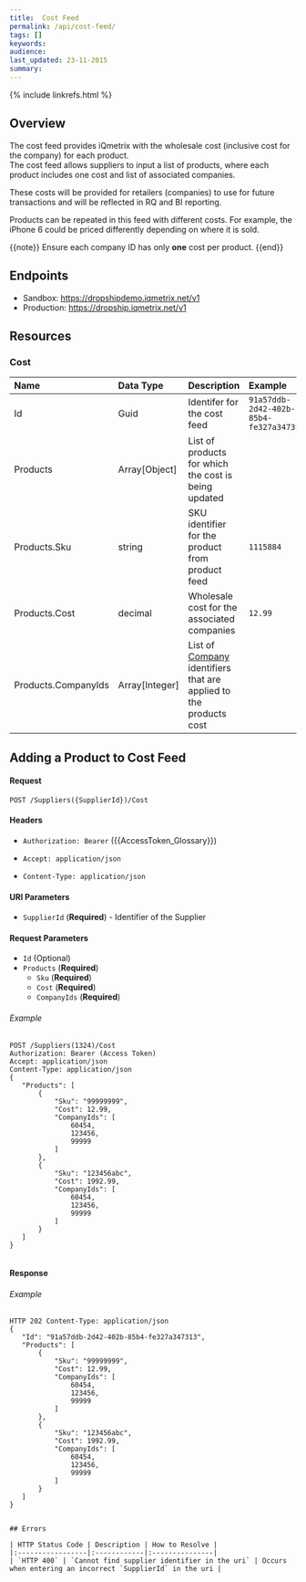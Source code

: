 ```yaml
---
title:  Cost Feed
permalink: /api/cost-feed/
tags: []
keywords: 
audience: 
last_updated: 23-11-2015
summary: 
---
```

{% include linkrefs.html %}

## Overview

The cost feed provides iQmetrix with the wholesale cost (inclusive cost for the company) for each product.  
The cost feed allows suppliers to input a list of products, where each product includes one cost and list of associated companies.

These costs will be provided for retailers (companies) to use for future transactions and will be reflected in RQ and BI reporting. 

Products can be repeated in this feed with different costs. For example, the iPhone 6 could be priced differently depending on where it is sold. 

{{note}} 
Ensure each company ID has only <strong>one</strong> cost per product.
{{end}}


## Endpoints

* Sandbox: <a href="https://dropshipdemo.iqmetrix.net/v1">https://dropshipdemo.iqmetrix.net/v1</a>
* Production: <a href="https://dropship.iqmetrix.net/v1">https://dropship.iqmetrix.net/v1</a>

## Resources

### Cost

| Name | Data Type | Description | Example |
|:-----|:----------|:------------|:--------|
| Id | Guid | Identifer for the cost feed | `91a57ddb-2d42-402b-85b4-fe327a347313` |
| Products | Array[Object] | List of products for which the cost is being updated |  |
| Products.Sku | string | SKU identifier for the product from product feed | `1115884` |
| Products.Cost | decimal | Wholesale cost for the associated companies | `12.99` |
| Products.CompanyIds | Array[Integer] | List of [Company](/api/company-tree#company) identifiers that are applied to the products cost |  |




## Adding a Product to Cost Feed



#### Request

    POST /Suppliers({SupplierId})/Cost

#### Headers

* `Authorization: Bearer` ({{AccessToken_Glossary}})

* `Accept: application/json`
* `Content-Type: application/json`



#### URI Parameters

* `SupplierId` (**Required**)  - Identifier of the Supplier 


#### Request Parameters

  * `Id` (Optional)
  * `Products` (**Required**)
    * `Sku` (**Required**)
    * `Cost` (**Required**)
    * `CompanyIds` (**Required**)


###### Example

```
POST /Suppliers(1324)/Cost
Authorization: Bearer (Access Token)
Accept: application/json
Content-Type: application/json
{
   "Products": [
       {
           "Sku": "99999999",
           "Cost": 12.99,
           "CompanyIds": [
               60454,
               123456,
               99999
           ]    
       },
       {
           "Sku": "123456abc",
           "Cost": 1992.99,
           "CompanyIds": [
               60454,
               123456,
               99999
           ]    
       }
   ]
}


```

#### Response



###### Example

```
HTTP 202 Content-Type: application/json
{
   "Id": "91a57ddb-2d42-402b-85b4-fe327a347313",
   "Products": [
       {
           "Sku": "99999999",
           "Cost": 12.99,
           "CompanyIds": [
               60454,
               123456,
               99999
           ]
       },
       {
           "Sku": "123456abc",
           "Cost": 1992.99,
           "CompanyIds": [
               60454,
               123456,
               99999
           ]
       }
   ]
}


## Errors

| HTTP Status Code | Description | How to Resolve |
|:-----------------|:------------|:---------------|
| `HTTP 400` | `Cannot find supplier identifier in the uri` | Occurs when entering an incorrect `SupplierId` in the uri |
